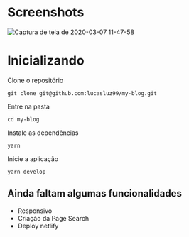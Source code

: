 # Screenshots

![Captura de tela de 2020-03-07 11-47-58](https://user-images.githubusercontent.com/53489804/76145603-93756b80-6069-11ea-9dad-7c43773495fb.png)


# Inicializando

 Clone o repositório

`git clone git@github.com:lucasluz99/my-blog.git`

 Entre na pasta

`cd my-blog`

 Instale as dependências

 `yarn`

 Inicie a aplicação

`yarn develop`


## Ainda faltam algumas funcionalidades

- Responsivo
- Criação da Page Search
- Deploy netlify
